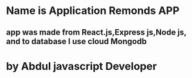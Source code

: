 # Name is Application Remonds APP

## app was made from React.js,Express js,Node js, and to database I use cloud Mongodb
# by Abdul  javascript Developer